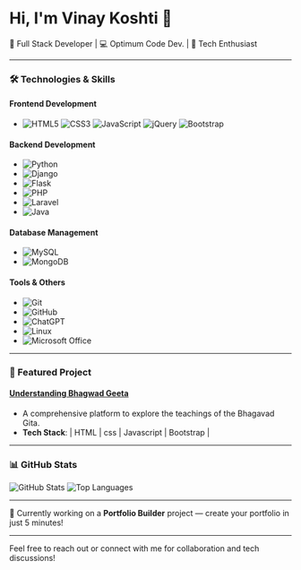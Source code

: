 # Hi, I'm Vinay Koshti 👋

🚀 Full Stack Developer | 💻 Optimum Code Dev. | 🌟 Tech Enthusiast

---

### 🛠 Technologies & Skills

#### Frontend Development
- ![HTML5](https://img.shields.io/badge/-HTML5-E34F26?style=for-the-badge&logo=html5&logoColor=white&width=120)
 ![CSS3](https://img.shields.io/badge/-CSS3-1572B6?style=for-the-badge&logo=css3&logoColor=white&width=120)
 ![JavaScript](https://img.shields.io/badge/-JavaScript-F7DF1E?style=for-the-badge&logo=javascript&logoColor=black&width=120)
 ![jQuery](https://img.shields.io/badge/-jQuery-0769AD?style=for-the-badge&logo=jquery&logoColor=white&width=120)
 ![Bootstrap](https://img.shields.io/badge/-Bootstrap-563D7C?style=for-the-badge&logo=bootstrap&logoColor=white&width=120)

#### Backend Development
- ![Python](https://img.shields.io/badge/-Python-3776AB?style=for-the-badge&logo=python&logoColor=white&width=120)
- ![Django](https://img.shields.io/badge/-Django-092E20?style=for-the-badge&logo=django&logoColor=white&width=120)
- ![Flask](https://img.shields.io/badge/-Flask-000000?style=for-the-badge&logo=flask&logoColor=white&width=120)
- ![PHP](https://img.shields.io/badge/-PHP-777BB4?style=for-the-badge&logo=php&logoColor=white&width=120)
- ![Laravel](https://img.shields.io/badge/-Laravel-FF2D20?style=for-the-badge&logo=laravel&logoColor=white&width=120)
- ![Java](https://img.shields.io/badge/-Java-007396?style=for-the-badge&logo=java&logoColor=white&width=120)

#### Database Management
- ![MySQL](https://img.shields.io/badge/-MySQL-4479A1?style=for-the-badge&logo=mysql&logoColor=white&width=120)
- ![MongoDB](https://img.shields.io/badge/-MongoDB-47A248?style=for-the-badge&logo=mongodb&logoColor=white&width=120)

#### Tools & Others
- ![Git](https://img.shields.io/badge/-Git-F05032?style=for-the-badge&logo=git&logoColor=white&width=120)
- ![GitHub](https://img.shields.io/badge/-GitHub-181717?style=for-the-badge&logo=github&logoColor=white&width=120)
- ![ChatGPT](https://img.shields.io/badge/-ChatGPT-41B883?style=for-the-badge&logo=openai&logoColor=white&width=120)
- ![Linux](https://img.shields.io/badge/-Linux-FCC624?style=for-the-badge&logo=linux&logoColor=black&width=120)
- ![Microsoft Office](https://img.shields.io/badge/-Microsoft%20Office-D83B01?style=for-the-badge&logo=microsoft-office&logoColor=white&width=120)

---

### 🚀 Featured Project

#### [Understanding Bhagwad Geeta](https://bhagwatgeeta.netlify.app/)
- A comprehensive platform to explore the teachings of the Bhagavad Gita.
- **Tech Stack**: 
  |     HTML      |      css     |  Javascript |   Bootstrap  |
   
---

### 📊 GitHub Stats

![GitHub Stats](https://github-readme-stats.vercel.app/api?username=Vinayrk2&show_icons=true&theme=radical)
![Top Languages](https://github-readme-stats.vercel.app/api/top-langs/?username=Vinayrk2&layout=compact&theme=radical)

---

🔭 Currently working on a **Portfolio Builder** project — create your portfolio in just 5 minutes!

---

Feel free to reach out or connect with me for collaboration and tech discussions!
